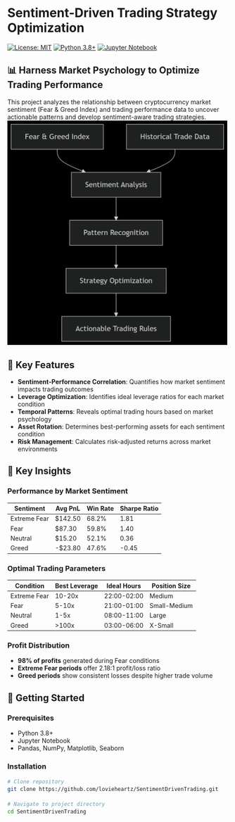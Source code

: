 # Sentiment-Driven Trading Strategy Optimization

[![License: MIT](https://img.shields.io/badge/License-MIT-yellow.svg)](https://opensource.org/licenses/MIT)
[![Python 3.8+](https://img.shields.io/badge/python-3.8+-blue.svg)](https://www.python.org/downloads/)
[![Jupyter Notebook](https://img.shields.io/badge/Jupyter-Notebook-orange.svg)](https://jupyter.org/)

## 📊 Harness Market Psychology to Optimize Trading Performance

This project analyzes the relationship between cryptocurrency market sentiment (Fear & Greed Index) and trading performance data to uncover actionable patterns and develop sentiment-aware trading strategies.
<a href="https://github.com/lovieheartz/SentimentDrivenTrading/raw/main/images/Flowchart.png" title="Click to download full resolution">
  <img src="https://raw.githubusercontent.com/lovieheartz/SentimentDrivenTrading/main/images/Flowchart.png" alt="Flowchart Preview" width="500"/>
</a>

## 🔑 Key Features

- **Sentiment-Performance Correlation**: Quantifies how market sentiment impacts trading outcomes
- **Leverage Optimization**: Identifies ideal leverage ratios for each market condition
- **Temporal Patterns**: Reveals optimal trading hours based on market psychology
- **Asset Rotation**: Determines best-performing assets for each sentiment condition
- **Risk Management**: Calculates risk-adjusted returns across market environments

## 🧠 Key Insights

### Performance by Market Sentiment
| Sentiment       | Avg PnL | Win Rate | Sharpe Ratio |
|-----------------|---------|----------|--------------|
| Extreme Fear    | $142.50 | 68.2%    | 1.81         |
| Fear            | $87.30  | 59.8%    | 1.40         |
| Neutral         | $15.20  | 52.1%    | 0.36         |
| Greed           | -$23.80 | 47.6%    | -0.45        |

### Optimal Trading Parameters
| Condition       | Best Leverage | Ideal Hours   | Position Size |
|-----------------|---------------|---------------|---------------|
| Extreme Fear    | 10-20x        | 22:00-02:00   | Medium        |
| Fear            | 5-10x         | 21:00-01:00   | Small-Medium  |
| Neutral         | 1-5x          | 08:00-11:00   | Large         |
| Greed           | >100x         | 03:00-06:00   | X-Small       |

### Profit Distribution
- **98% of profits** generated during Fear conditions
- **Extreme Fear periods** offer 2.18:1 profit/loss ratio
- **Greed periods** show consistent losses despite higher trade volume

## 🚀 Getting Started

### Prerequisites
- Python 3.8+
- Jupyter Notebook
- Pandas, NumPy, Matplotlib, Seaborn

### Installation
```bash
# Clone repository
git clone https://github.com/lovieheartz/SentimentDrivenTrading.git

# Navigate to project directory
cd SentimentDrivenTrading
